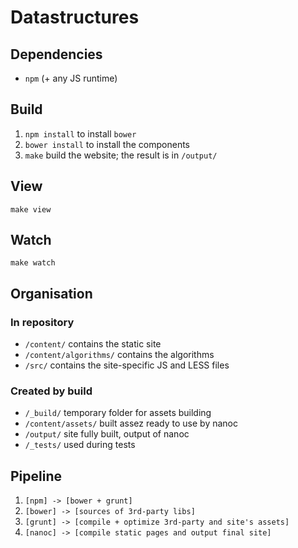 # Datastructures

## Dependencies

* `npm` (+ any JS runtime)

## Build

1. `npm install` to install `bower`
2. `bower install` to install the components
3. `make` build the website; the result is in `/output/`


## View

`make view`

## Watch

`make watch`


## Organisation

### In repository
* `/content/` contains the static site
* `/content/algorithms/` contains the algorithms
* `/src/` contains the site-specific JS and LESS files

### Created by build

* `/_build/` temporary folder for assets building
* `/content/assets/` built assez ready to use by nanoc
* `/output/` site fully built, output of nanoc
* `/_tests/` used during tests


## Pipeline

1. `[npm] -> [bower + grunt]`
2. `[bower] -> [sources of 3rd-party libs]`
3. `[grunt] -> [compile + optimize 3rd-party and site's assets]`
4. `[nanoc] -> [compile static pages and output final site]`
